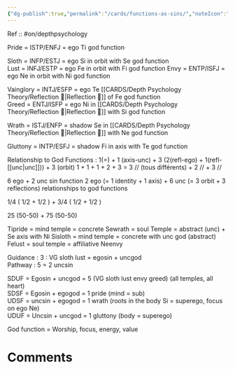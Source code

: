 ```yaml
---
{"dg-publish":true,"permalink":"/cards/functions-as-sins/","noteIcon":"","created":"2023-04-05T01:34:17.207+02:00","updated":"2023-04-20T09:44:20.312+02:00"}
---
```


Ref :: 
#on/depthpsychology 

Pride = ISTP/ENFJ = ego Ti god function  

Sloth = INFP/ESTJ = ego Si in orbit with Se god function  
Lust = INFJ/ESTP = ego Fe in orbit with Fi god function
Envy = ENTP/ISFJ = ego Ne in orbit with Ni god function  

Vainglory = INTJ/ESFP = ego Te [[CARDS/Depth Psychology Theory/Reflection 🔀\|Reflection 🔀]] of Fe god function  
Greed = ENTJ/ISFP = ego Ni in [[CARDS/Depth Psychology Theory/Reflection 🔀\|Reflection 🔀]] with Si god function

Wrath = ISTJ/ENFP = shadow Se in [[CARDS/Depth Psychology Theory/Reflection 🔀\|Reflection 🔀]] with Ne god function  

Gluttony = INTP/ESFJ = shadow Fi in axis with Te god function  

Relationship to God Functions : 
1(=) + 1 (axis-unc) + 3 (2(refl-ego) + 1(refl-[[unc\|unc]])) + 3 (orbit)
1 + 1 + 1 + 2 + 3
= 3 // (tous différents) + 2 // + 3 //

6 ego + 2 unc sin function
2 ego (= 1 identity + 1 axis) + 6 unc (= 3 orbit + 3 reflections) relationships to god functions

1/4 ( 1/2 + 1/2 ) + 3/4 ( 1/2 + 1/2 )

25 (50-50) + 75 (50-50)

Tipride = mind temple = concrete
Sewrath = soul Temple = abstract (unc) + Se axis with Ni
Sisloth = mind temple = concrete with unc god (abstract) 
Felust = soul temple = affiliative
Neenvy 
  
Guidance : 3 : VG sloth lust = egosin + uncgod  
Pathway : 5 = 2 uncsin  
  
SDUF = Egosin + uncgod = 5 (VG sloth lust envy greed) (all temples, all heart)  
SDSF = Egosin + egogod = 1 pride (mind = sub)  
UDSF = uncsin + egogod = 1 wrath (roots in the body Si = superego, focus on ego Ne)  
UDUF = Uncsin + uncgod = 1 gluttony  (body = superego)
  
God function = Worship, focus, energy, value

# Comments 
<script src="https://utteranc.es/client.js"
        repo="Heart4sides/Comment_Section"
        issue-term="pathname"
        theme="gruvbox-dark"
        crossorigin="anonymous"
        async>
</script>